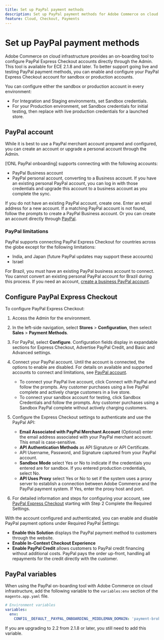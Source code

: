```yaml
---
title: Set up PayPal payment methods
description: Set up PayPal payment methods for Adobe Commerce on cloud infrastructure.
feature: Cloud, Checkout, Payments
---
```

# Set up PayPal payment methods

Adobe Commerce on cloud infrastructure provides an on-boarding tool to configure PayPal Express Checkout accounts directly through the Admin. This tool is available for ECE 2.1.8 and later. To better support going live and testing PayPal payment methods, you can enable and configure your PayPal Express Checkout account for sandbox or production accounts.

You can configure either the sandbox or production account in every environment:

*  For Integration and Staging environments, set Sandbox credentials.
*  For your Production environment, set Sandbox credentials for initial testing, then replace with live production credentials for a launched store.

## PayPal account

While it is best to use a PayPal merchant account prepared and configured, you can create an account or upgrade a personal account through the Admin.

[!DNL PayPal onboarding] supports connecting with the following accounts:

*  PayPal Business account
*  PayPal personal account, converting to a Business account. If you have an existing personal PayPal account, you can log in with those credentials and upgrade this account to a business account as you complete the sync.

If you do not have an existing PayPal account, create one. Enter an email address for a new account. If a matching PayPal account is not found, follow the prompts to create a PayPal Business account. Or you can create an account directly through [PayPal](https://www.paypal.com/us/webapps/mpp/account-selection).

### PayPal limitations

PayPal supports connecting PayPal Express Checkout for countries across the globe except for the following limitations:

*  India, and Japan (future PayPal updates may support these accounts)
*  Israel

For Brazil, you must have an existing PayPal business account to connect. You cannot convert an existing personal PayPal account for Brazil during this process. If you need an account, [create a business PayPal account](https://www.paypal.com/us/webapps/mpp/account-selection).

## Configure PayPal Express Checkout

To configure PayPal Express Checkout:

1. Access the Admin for the environment.
1. In the left-side navigation, select **Stores** > **Configuration**, then select **Sales** > **Payment Methods**.
1. For PayPal, select **Configure**. Configuration fields display in expandable sections for Express Checkout, Advertise PayPal Credit, and Basic and Advanced settings.
1. Connect your PayPal account. Until the account is connected, the options to enable are disabled. For details on available and supported accounts to connect and limitations, see [PayPal account](#paypal-account).

   *  To connect your PayPal live account, click Connect with PayPal and follow the prompts. Any customer purchases using a live PayPal complete and actively charge customers in a live store.
   *  To connect your sandbox account for testing, click Sandbox Credentials and follow the prompts. Any customer purchases using a Sandbox PayPal complete without actively charging customers.

1. Configure the Express Checkout settings to authenticate and use the PayPal API:

   *  **Email Associated with PayPal Merchant Account** (Optional) enter the email address associated with your PayPal merchant account. This email is case-sensitive.
   *  **API Authentication Methods** as API Signature or API Certificate.
   *  API Username, Password, and Signature captured from your PayPal account.
   *  **Sandbox Mode** select Yes or No to indicate if the credentials you entered are for sandbox. If you entered production credentials, select No.
   *  **API Uses Proxy** select Yes or No to set if the system uses a proxy server to establish a connection between Adobe Commerce and the PayPal payment system. If Yes, enter the proxy host and port.

1. For detailed information and steps for configuring your account, see [PayPal Express Checkout](https://experienceleague.adobe.com/en/docs/commerce-admin/stores-sales/payments/paypal/paypal-express-checkout) starting with Step 2 Complete the Required Settings.

With the account configured and authenticated, you can enable and disable PayPal payment options under Required PayPal Settings:

*  **Enable this Solution** displays the PayPal payment method to customers through the website.
*  **Enable In-Context Checkout Experience**
*  **Enable PayPal Credit** allows customers to PayPal credit financing without additional costs. PayPal pays the order up-front, handling all repayments for the credit directly with the customer.

## PayPal variables

When using the PayPal on-boarding tool with Adobe Commerce on cloud infrastructure, add the following variable to the `variables:env` section of the `magento.app.yaml` file.

```yaml
# Environment variables
variables:
  env:
    CONFIG__DEFAULT__PAYPAL_ONBOARDING__MIDDLEMAN_DOMAIN: 'payment-broker.magento.com'
```

If you are upgrading to 2.2 from 2.1.8 or later, you still need to add this variable.
